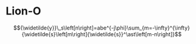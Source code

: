 # Lion-O

$${\widetilde{y}}\_s\left[n\right]=abe^{-j\phi}\sum_{m=-\infty}^{\infty}{\widetilde{s}\left[m\right]{\widetilde{s}}^\ast\left[m-n\right]}$$




